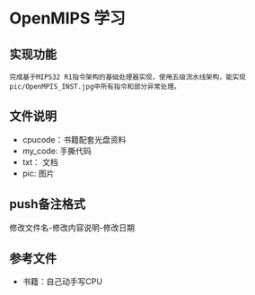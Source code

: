 # OpenMIPS 学习

## 实现功能
    完成基于MIPS32 R1指令架构的基础处理器实现，使用五级流水线架构，能实现pic/OpenMPIS_INST.jpg中所有指令和部分异常处理。
## 文件说明
- cpucode：书籍配套光盘资料
- my_code: 手撕代码
- txt： 文档 
- pic: 图片 

## push备注格式  
 修改文件名-修改内容说明-修改日期

## 参考文件
- 书籍：自己动手写CPU